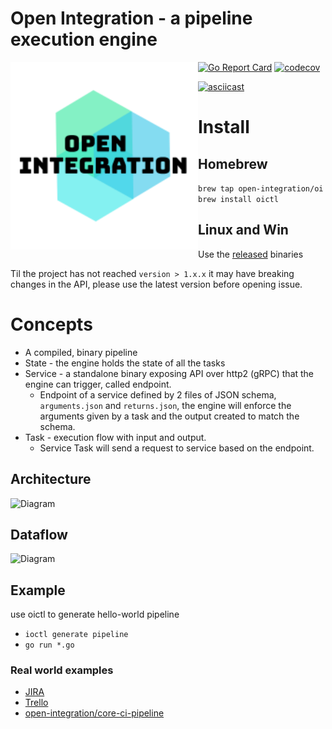 # Open Integration - a pipeline execution engine

<img src="./logo.png" width="300" align="left">

[![Go Report Card](https://goreportcard.com/badge/github.com/open-integration/oi)](https://goreportcard.com/report/github.com/open-integration/oi)
[![codecov](https://codecov.io/gh/open-integration/core/branch/master/graph/badge.svg)](https://codecov.io/gh/open-integration/core)

[![asciicast](https://asciinema.org/a/312592.svg)](https://asciinema.org/a/312592)
# Install
## Homebrew 
`brew tap open-integration/oi`
`brew install oictl`

## Linux and Win
Use the [released]() binaries 


Til the project has not reached `version > 1.x.x` it may have breaking changes in the API, please use the latest version before opening issue.

# Concepts
* A compiled, binary pipeline
* State - the engine holds the state of all the tasks
* Service - a standalone binary exposing API over http2 (gRPC) that the engine can trigger, called endpoint.
	* Endpoint of a service defined by 2 files of JSON schema, `arguments.json` and `returns.json`, the engine will enforce the arguments given by a task and the output created to match the schema.
* Task - execution flow with input and output.
	* Service Task will send a request to service based on the endpoint.

## Architecture
![Diagram](docs/architecture.png)

## Dataflow
![Diagram](docs/flow-diagram.png)

## Example
use oictl to generate hello-world pipeline
* `ioctl generate pipeline`
* `go run *.go`

### Real world examples
* [JIRA](https://github.com/olegsu/jira-sync)
* [Trello](https://github.com/olegsu/trello-sync)
* [open-integration/core-ci-pipeline](https://github.com/open-integration/oi-ci-pipeline)
